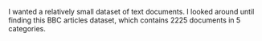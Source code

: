 I wanted a relatively small dataset of text documents. I looked around until finding this BBC articles dataset, which contains 2225 documents in 5 categories.